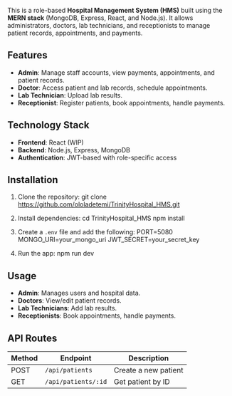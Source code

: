 This is a role-based **Hospital Management System (HMS)** built using the **MERN stack** (MongoDB, Express, React, and Node.js). It allows administrators, doctors, lab technicians, and receptionists to manage patient records, appointments, and payments.

## Features
- **Admin**: Manage staff accounts, view payments, appointments, and patient records.
- **Doctor**: Access patient and lab records, schedule appointments.
- **Lab Technician**: Upload lab results.
- **Receptionist**: Register patients, book appointments, handle payments.

## Technology Stack
- **Frontend**: React (WIP)
- **Backend**: Node.js, Express, MongoDB
- **Authentication**: JWT-based with role-specific access

## Installation

1. Clone the repository:
   git clone https://github.com/ololadetemi/TrinityHospital_HMS.git

2. Install dependencies:
   cd TrinityHospital_HMS
   npm install

3. Create a `.env` file and add the following:
   PORT=5080
   MONGO_URI=your_mongo_uri
   JWT_SECRET=your_secret_key

4. Run the app:
   npm run dev

## Usage
- **Admin**: Manages users and hospital data.
- **Doctors**: View/edit patient records.
- **Lab Technicians**: Add lab results.
- **Receptionists**: Book appointments, handle payments.

## API Routes
| Method | Endpoint          | Description                |
|--------|-------------------|----------------------------|
| POST   | `/api/patients`    | Create a new patient        |
| GET    | `/api/patients/:id`| Get patient by ID           |

